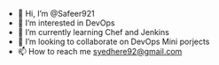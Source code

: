 - 👋 Hi, I’m @Safeer921
- 👀 I’m interested in DevOps
- 🌱 I’m currently learning Chef and Jenkins
- 💞️ I’m looking to collaborate on DevOps Mini porjects
- 📫 How to reach me syedhere92@gmail.com

<!---
Safeer921/Safeer921 is a ✨ special ✨ repository because its `README.md` (this file) appears on your GitHub profile.
You can click the Preview link to take a look at your changes.
--->
